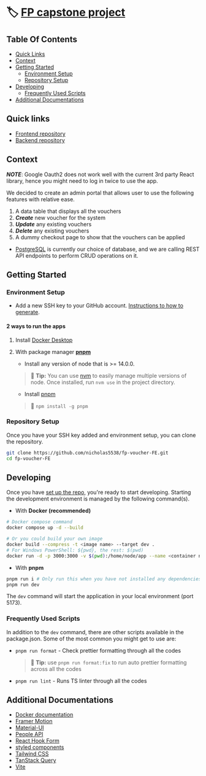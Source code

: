 # 🏷️ [FP capstone project](https://fp-voucher-portal.onrender.com 'Production website')

## Table Of Contents

- [Quick Links](#quick-links)
- [Context](#context)
- [Getting Started](#getting-started)
  - [Environment Setup](#environment-setup)
  - [Repository Setup](#repository-setup)
- [Developing](#developing)
  - [Frequently Used Scripts](#frequently-used-scripts)
- [Additional Documentations](#additional-documentations)

## Quick links

- [Frontend repository](https://github.com/nicholas5538/fp-voucher-FE 'fp-voucher-FE')
- [Backend repository](https://github.com/nicholas5538/fp-voucher-BE 'fp-voucher-BE')

## Context

_**NOTE**_: Google Oauth2 does not work well with the current 3rd party React library, hence you might need to log in
twice to use the app.

We decided to create an admin portal that allows user to use the following features with relative ease.

1. A data table that displays all the vouchers
2. _**Create**_ new voucher for the system
3. _**Update**_ any existing vouchers
4. _**Delete**_ any existing vouchers
5. A dummy checkout page to show that the vouchers can be applied

- [PostgreSQL](https://www.postgresql.org/docs/ 'PostgreSQL official site') is currently our choice of database, and we
  are
  calling REST API endpoints to perform CRUD operations on it.

## Getting Started

### Environment Setup

- Add a new SSH key to your GitHub
  account. [Instructions to how to generate](https://docs.github.com/en/authentication/connecting-to-github-with-ssh/adding-a-new-ssh-key-to-your-github-account 'Generate SSH key').

#### 2 ways to run the apps

1. Install [Docker Desktop](https://www.docker.com/products/docker-desktop/)

2. With package manager **[pnpm](https://pnpm.io/installation)**

   - Install any version of node that is >= 14.0.0.

   > 💁 **Tip:** You can use [nvm](https://github.com/nvm-sh/nvm 'nvm repo') to easily manage multiple versions of node.
   > Once installed, run `nvm use` in the project directory.

   - Install [pnpm](https://pnpm.io/installation)

   > 💁 `npm install -g pnpm`

### Repository Setup

Once you have your SSH key added and environment setup, you can clone the repository.

```zsh
git clone https://github.com/nicholas5538/fp-voucher-FE.git
cd fp-voucher-FE
```

## Developing

Once you have [set up the repo](#repository-setup), you're ready to start developing. Starting the development
environment is managed by the following command(s).

- With **Docker (recommended)**

```sh
# Docker compose command
docker compose up -d --build

# Or you could build your own image
docker build --compress -t <image name> --target dev .
# For Windows PowerShell: ${pwd}, the rest: $(pwd)
docker run -d -p 3000:3000 -v $(pwd):/home/node/app --name <container name> fp-voucher-fe-dev
```

- With **pnpm**

```sh
pnpm run i # Only run this when you have not installed any dependencies
pnpm run dev
```

The `dev` command will start the application in your local environment (port 5173).

### Frequently Used Scripts

In addition to the `dev` command, there are other scripts available in the package.json. Some of the most common you
might get to use are:

- `pnpm run format` - Check prettier formatting through all the codes

  > 💁 **Tip:** use `pnpm run format:fix` to run auto prettier formatting across all the codes

- `pnpm run lint` - Runs TS linter through all the codes

## Additional Documentations

- [Docker documentation](https://docs.docker.com/, 'Docker documentation')
- [Framer Motion](https://www.framer.com/motion/ 'Framer Motion animation')
- [Material-UI](https://mui.com/ 'MUI documentation')
- [People API](https://developers.google.com/people 'People API documentation')
- [React Hook Form](https://react-hook-form.com/get-started/ 'React Hook Form documentation')
- [styled components](https://styled-components.com/docs 'styled-components documentation')
- [Tailwind CSS](https://tailwindcss.com/docs/installation 'Tailwindcss styling documentation')
- [TanStack Query](https://tanstack.com/query/latest/docs/react/overview 'TanStack Query documentation')
- [Vite](https://vitejs.dev/guide/ 'Vite documentation')
